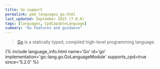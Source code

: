 ```yaml
---
title: Go support
permalink: pmd_languages_go.html
last_updated: September 2023 (7.0.0)
tags: [languages, CpdCapableLanguage]
summary: "Go features and guidance"
---
```


> [Go](https://golang.org/) is a statically typed, compiled high-level programming language.

{% include language_info.html name='Go' id='go' implementation='go::lang.go.GoLanguageModule' supports_cpd=true since='5.2.0' %}
